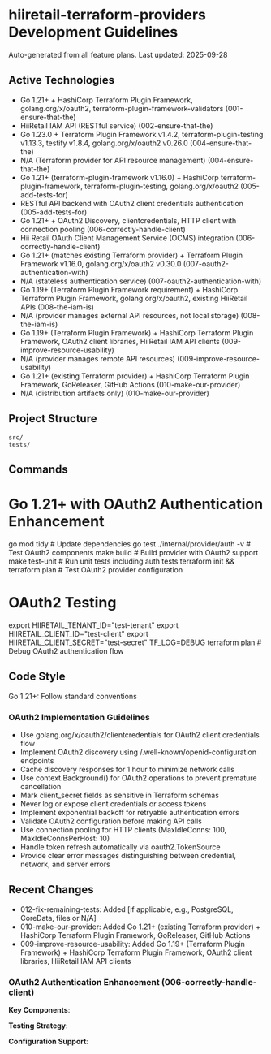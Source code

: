 # hiiretail-terraform-providers Development Guidelines

Auto-generated from all feature plans. Last updated: 2025-09-28

## Active Technologies
- Go 1.21+ + HashiCorp Terraform Plugin Framework, golang.org/x/oauth2, terraform-plugin-framework-validators (001-ensure-that-the)
- HiiRetail IAM API (RESTful service) (002-ensure-that-the)
- Go 1.23.0 + Terraform Plugin Framework v1.4.2, terraform-plugin-testing v1.13.3, testify v1.8.4, golang.org/x/oauth2 v0.26.0 (004-ensure-that-the)
- N/A (Terraform provider for API resource management) (004-ensure-that-the)
- Go 1.21+ (terraform-plugin-framework v1.16.0) + HashiCorp terraform-plugin-framework, terraform-plugin-testing, golang.org/x/oauth2 (005-add-tests-for)
- RESTful API backend with OAuth2 client credentials authentication (005-add-tests-for)
- Go 1.21+ + OAuth2 Discovery, clientcredentials, HTTP client with connection pooling (006-correctly-handle-client)
- Hii Retail OAuth Client Management Service (OCMS) integration (006-correctly-handle-client)
- Go 1.21+ (matches existing Terraform provider) + Terraform Plugin Framework v1.16.0, golang.org/x/oauth2 v0.30.0 (007-oauth2-authentication-with)
- N/A (stateless authentication service) (007-oauth2-authentication-with)
- Go 1.19+ (Terraform Plugin Framework requirement) + HashiCorp Terraform Plugin Framework, golang.org/x/oauth2, existing HiiRetail APIs (008-the-iam-is)
- N/A (provider manages external API resources, not local storage) (008-the-iam-is)
- Go 1.19+ (Terraform Plugin Framework) + HashiCorp Terraform Plugin Framework, OAuth2 client libraries, HiiRetail IAM API clients (009-improve-resource-usability)
- N/A (provider manages remote API resources) (009-improve-resource-usability)
- Go 1.21+ (existing Terraform provider) + HashiCorp Terraform Plugin Framework, GoReleaser, GitHub Actions (010-make-our-provider)
- N/A (distribution artifacts only) (010-make-our-provider)

## Project Structure
```
src/
tests/
```

## Commands
# Go 1.21+ with OAuth2 Authentication Enhancement
go mod tidy                    # Update dependencies
go test ./internal/provider/auth -v     # Test OAuth2 components
make build                     # Build provider with OAuth2 support
make test-unit                 # Run unit tests including auth tests
terraform init && terraform plan       # Test OAuth2 provider configuration

# OAuth2 Testing
export HIIRETAIL_TENANT_ID="test-tenant"
export HIIRETAIL_CLIENT_ID="test-client"
export HIIRETAIL_CLIENT_SECRET="test-secret"
TF_LOG=DEBUG terraform plan            # Debug OAuth2 authentication flow

## Code Style
Go 1.21+: Follow standard conventions

### OAuth2 Implementation Guidelines
- Use golang.org/x/oauth2/clientcredentials for OAuth2 client credentials flow
- Implement OAuth2 discovery using /.well-known/openid-configuration endpoints
- Cache discovery responses for 1 hour to minimize network calls
- Use context.Background() for OAuth2 operations to prevent premature cancellation
- Mark client_secret fields as sensitive in Terraform schemas
- Never log or expose client credentials or access tokens
- Implement exponential backoff for retryable authentication errors
- Validate OAuth2 configuration before making API calls
- Use connection pooling for HTTP clients (MaxIdleConns: 100, MaxIdleConnsPerHost: 10)
- Handle token refresh automatically via oauth2.TokenSource
- Provide clear error messages distinguishing between credential, network, and server errors

## Recent Changes
- 012-fix-remaining-tests: Added [if applicable, e.g., PostgreSQL, CoreData, files or N/A]
- 010-make-our-provider: Added Go 1.21+ (existing Terraform provider) + HashiCorp Terraform Plugin Framework, GoReleaser, GitHub Actions
- 009-improve-resource-usability: Added Go 1.19+ (Terraform Plugin Framework) + HashiCorp Terraform Plugin Framework, OAuth2 client libraries, HiiRetail IAM API clients

### OAuth2 Authentication Enhancement (006-correctly-handle-client)
**Key Components**:

**Testing Strategy**:

**Configuration Support**:

<!-- MANUAL ADDITIONS START -->
<!-- MANUAL ADDITIONS END -->
